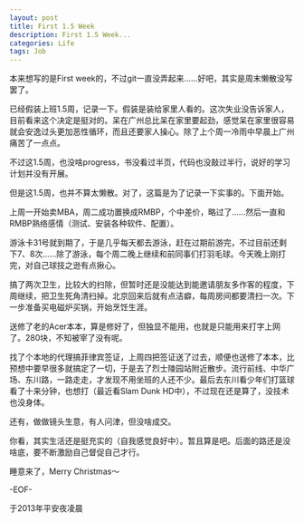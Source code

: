 ```yaml
---
layout: post
title: First 1.5 Week
description: First 1.5 Week...
categories: Life
tags: Job
---
```

本来想写的是First week的，不过git一直没弄起来……好吧，其实是周末懒散没写罢了。

已经假装上班1.5周，记录一下。假装是装给家里人看的。这次失业没告诉家人，目前看来这个决定是挺对的。呆在广州总比呆在家里要起劲，感觉呆在家里很容易就会安逸过头更加恶性循环，而且还要家人操心。除了上个周一冷雨中早晨上广州痛苦了一点点。

不过这1.5周，也没啥progress，书没看过半页，代码也没敲过半行，说好的学习计划并没有开展。

但是这1.5周，也并不算太懒散。对了，这篇是为了记录一下实事的。下面开始。

上周一开始卖MBA，周二成功置换成RMBP，个中差价，略过了……然后一直和RMBP熟络感情（测试、安装各种软件、配置）。

游泳卡31号就到期了，于是几乎每天都去游泳，赶在过期前游完，不过目前还剩下7、8次……除了游泳，每个周二晚上继续和前同事们打羽毛球。今天晚上刚打完，对自己球技之逊有点揪心。

搞了两次卫生，比较大的扫除，但暂时还是没能达到能邀请朋友多作客的程度，下周继续，把卫生死角清扫掉。北京回来后就有点洁癖，每周房间都要清扫一次。下一步准备买电磁炉买锅，开始烹饪生涯。

送修了老的Acer本本，算是修好了，但独显不能用，也就是只能用来打字上网了。280块，不知被宰了没有呢。

找了个本地的代理搞菲律宾签证，上周四把签证送了过去，顺便也送修了本本，比预想中要早很多就搞定了一切，于是去了烈士陵园站附近散步。流行前线、中华广场、东川路，一路走走，才发现不用坐班的人还不少。最后去东川看少年们打篮球看了十来分钟，也想打（最近看Slam Dunk HD中），不过现在还是算了，没技术也没身体。

还有，做做镜头生意，有人问津，但没啥成交。

你看，其实生活还是挺充实的（自我感觉良好中）。暂且算是吧。后面的路还是没啥底，要不断激励自己督促自己才行。

睡意来了，Merry Christmas～

-EOF-

于2013年平安夜凌晨













